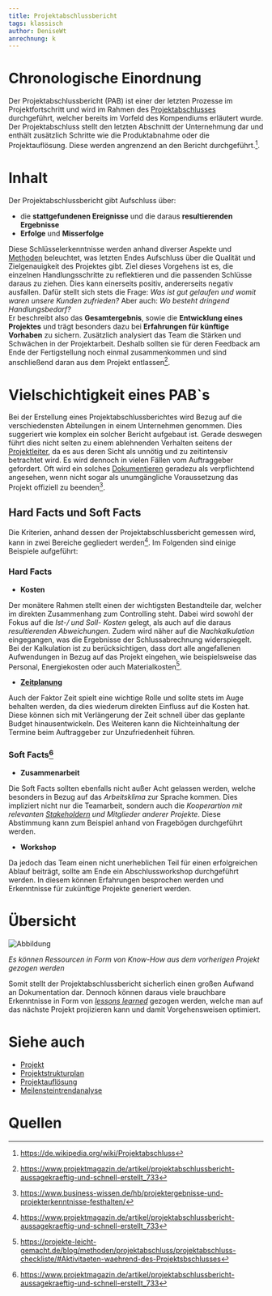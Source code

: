 ```yaml
---
title: Projektabschlussbericht
tags: klassisch
author: DeniseWt
anrechnung: k 
---
```





# Chronologische Einordnung

Der Projektabschlussbericht (PAB) ist einer der letzten Prozesse im Projektfortschritt und wird im Rahmen des [Projektabschlusses](Projektabschluss.md) durchgeführt, 
welcher bereits im Vorfeld des
Kompendiums erläutert wurde. Der Projektabschluss stellt den letzten Abschnitt der Unternehmung dar und enthält zusätzlich Schritte wie die Produktabnahme oder die
Projektauflösung. Diese werden angrenzend an den Bericht durchgeführt.[^1]. 

# Inhalt

Der Projektabschlussbericht gibt Aufschluss über:
* die **stattgefundenen Ereignisse** und die daraus **resultierenden Ergebnisse**
* **Erfolge** und **Misserfolge**

Diese Schlüsselerkenntnisse werden anhand diverser Aspekte und [Methoden](Methoden.md) beleuchtet, was letzten Endes Aufschluss über die Qualität und Zielgenauigkeit des 
Projektes gibt.
Ziel dieses 
Vorgehens ist es, die einzelnen Handlungsschritte zu reflektieren und die passenden Schlüsse daraus zu ziehen. Dies kann einerseits positiv, andererseits negativ 
ausfallen. 
Dafür stellt sich stets die Frage: *Was ist gut gelaufen und womit waren unsere Kunden zufrieden?* Aber auch: *Wo besteht dringend Handlungsbedarf?*  
  Er beschreibt also das **Gesamtergebnis**, sowie die **Entwicklung eines Projektes** und trägt besonders dazu bei **Erfahrungen für künftige Vorhaben** zu sichern. 
Zusätzlich analysiert das Team die Stärken und Schwächen in der Projektarbeit. Deshalb sollten sie für deren Feedback am Ende der Fertigstellung noch einmal zusammenkommen und sind anschließend daran aus dem Projekt entlassen[^2].

# Vielschichtigkeit eines PAB`s

Bei der Erstellung eines Projektabschlussberichtes wird Bezug auf die verschiedensten Abteilungen in einem Unternehmen genommen. Dies suggeriert 
wie komplex ein solcher Bericht aufgebaut ist.
  Gerade deswegen führt dies nicht selten zu einem ablehnenden Verhalten seitens der [Projektleiter](Projektleiter.md), da es aus deren Sicht als unnötig und
zu zeitintensiv betrachtet wird. Es wird dennoch in vielen Fällen vom Auftraggeber gefordert. Oft wird ein solches [Dokumentieren](Projektdokumentation.md) geradezu als 
verpflichtend angesehen, wenn nicht
sogar als unumgängliche Voraussetzung das Projekt offiziell zu beenden[^3].

## Hard Facts und Soft Facts

Die Kriterien, anhand dessen der Projektabschlussbericht gemessen wird, kann in zwei Bereiche gegliedert werden[^2]. Im Folgenden sind einige Beispiele aufgeführt:

### Hard Facts

* **Kosten**

Der monätere Rahmen stellt einen der wichtigsten Bestandteile dar, welcher im direkten Zusammenhang zum Controlling steht. Dabei wird sowohl der Fokus auf die *Ist-/ 
und Soll- Kosten* gelegt, als auch auf die daraus *resultierenden
Abweichungen*. Zudem wird näher auf die *Nachkalkulation* eingegangen, was die Ergebnisse der Schlussabrechnung widerspiegelt. Bei der Kalkulation ist zu berücksichtigen, 
dass dort alle 
angefallenen Aufwendungen in Bezug auf das Projekt eingehen, wie beispielsweise das Personal, Energiekosten oder auch Materialkosten[^4].

* **[Zeitplanung](Zeitplanung.md)**

Auch der Faktor Zeit spielt eine wichtige Rolle und sollte stets im Auge behalten werden, da dies wiederum direkten Einfluss auf die Kosten hat. Diese können sich mit 
Verlängerung der Zeit schnell über das geplante Budget hinausentwickeln. Des Weiteren kann die Nichteinhaltung der Termine beim Auftraggeber zur Unzufriedenheit
führen.

### Soft Facts[^2]

* **Zusammenarbeit**

Die Soft Facts sollten ebenfalls nicht außer Acht gelassen werden, welche besonders in Bezug auf das *Arbeitsklima* zur Sprache kommen. Dies impliziert nicht nur die
Teamarbeit, sondern auch die *Kooperartion mit relevanten [Stakeholdern](Stakeholder_Register.md) und Mitglieder anderer Projekte*. Diese Abstimmung kann zum Beispiel 
anhand von Fragebögen
durchgeführt werden.

* **Workshop**

Da jedoch das Team einen nicht unerheblichen Teil für einen erfolgreichen Ablauf beiträgt, sollte am Ende ein Abschlussworkshop durchgeführt werden. In diesem können
Erfahrungen besprochen werden und Erkenntnisse für zukünftige Projekte generiert werden. 

# Übersicht

![Abbildung](https://www.peterjohann-consulting.de/_images/peco-pm-projektabschluss-erfahrungssicherung-xl.png)  
  
  
  
*Es können Ressourcen in Form von Know-How aus dem vorherigen Projekt gezogen werden*   



  Somit stellt der Projektabschlussbericht sicherlich einen großen Aufwand an Dokumentation dar. Dennoch können daraus viele brauchbare
Erkenntnisse in Form von [*lessons learned*](Lessons.Learned) gezogen werden, welche man auf das nächste Projekt projizieren kann und damit Vorgehensweisen optimiert. 






# Siehe auch

* [Projekt](Projekt.md)
* [Projektstrukturplan](Projektstrukturplan.md)
* [Projektauflösung](Projektaufloesung.md)
* [Meilensteintrendanalyse](Meilensteintrendanalyse.md)  



# Quellen

[^1]: https://de.wikipedia.org/wiki/Projektabschluss
[^2]: https://www.projektmagazin.de/artikel/projektabschlussbericht-aussagekraeftig-und-schnell-erstellt_733
[^3]: https://www.business-wissen.de/hb/projektergebnisse-und-projekterkenntnisse-festhalten/
[^4]: https://projekte-leicht-gemacht.de/blog/methoden/projektabschluss/projektabschluss-checkliste/#Aktivitaeten-waehrend-des-Projektsbschlusses

